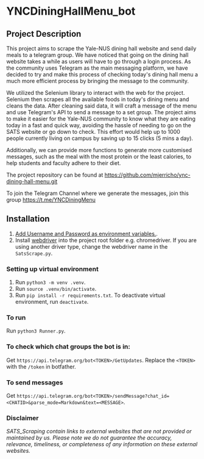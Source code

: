 # YNCDiningHallMenu_bot

## Project Description
This project aims to scrape the Yale-NUS dining hall website and send daily meals to a telegram group. We have noticed that going on the dining hall website takes a while as users will have to go through a login process. As the community uses Telegram as the main messaging platform, we have decided to try and make this process of checking today's dining hall menu a much more efficient process by bringing the message to the community. 

We utilized the Selenium library to interact with the web for the project. Selenium then scrapes all the available foods in today's dining menu and cleans the data. After cleaning said data, it will craft a message of the menu and use Telegram's API to send a message to a set group. The project aims to make it easier for the Yale-NUS community to know what they are eating today in a fast and quick way, avoiding the hassle of needing to go on the SATS website or go down to check. This effort would help up to 1000 people currently living on campus by saving up to 15 clicks (5 mins a day).

Additionally, we can provide more functions to generate more customised messages, such as the meal with the most protein or the least calories, to help students and faculty adhere to their diet. 

The project repository can be found at https://github.com/mjerricho/ync-dining-hall-menu.git

To join the Telegram Channel where we generate the messages, join this group https://t.me/YNCDiningMenu

## Installation
1. [Add Username and Password as environment variables.](https://phoenixnap.com/kb/set-environment-variable-mac).
2. Install [webdriver](https://chromedriver.chromium.org/downloads) into the project root folder e.g. chromedriver. If you are using another driver type, change the webdriver name in the `SatsScrape.py`.

### Setting up virtual environment
1. Run `python3 -m venv .venv`.
2. Run `source .venv/bin/activate`.
3. Run `pip install -r requirements.txt`.
To deactivate virtual environment, run `deactivate`.

### To run
Run `python3 Runner.py`.

### To check which chat groups the bot is in:
Get `https://api.telegram.org/bot<TOKEN>/GetUpdates`. Replace the `<TOKEN>` with the `/token` in botfather.

### To send messages
Get `https://api.telegram.org/bot<TOKEN>/sendMessage?chat_id=<CHATID>&parse_mode=Markdown&text=<MESSAGE>`.

### Disclaimer
_SATS_Scraping contain links to external websites that are not provided or maintained by us. Please note we do not guarantee the accuracy, relevance, timeliness, or completeness of any information on these external websites._